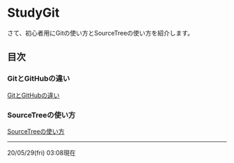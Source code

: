 # StudyGit
さて、初心者用にGitの使い方とSourceTreeの使い方を紹介します。
## 目次
### GitとGitHubの違い
[GitとGitHubの違い](https://github.com/KURO-Games/StudyGit/blob/master/md/git-github.md)
### SourceTreeの使い方
[SourceTreeの使い方](https://github.com/KURO-Games/StudyGit/blob/master/md/sourcetree.md)
  
*****
20/05/29(fri) 03:08現在  

